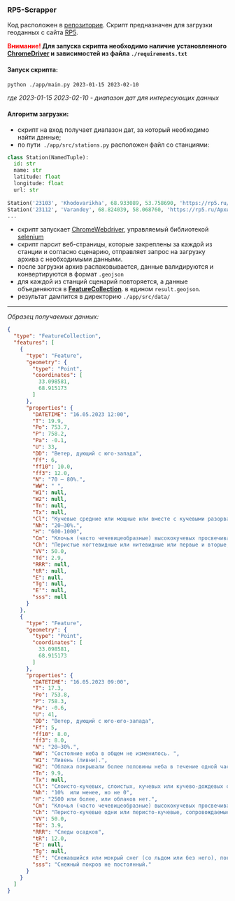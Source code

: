 ### RP5-Scrapper

Код расположен в [репозиторие](https://github.com/Fr0stFree/Scrapper-RP5).  Скрипт предназначен для загрузки геоданных с сайта [RP5](https://rp5.ru).

**<span style="color:red">Внимание!</span> Для запуска скрипта необходимо наличие установленного [ChromeDriver](https://chromedriver.chromium.org/) и зависимостей из файла `./requirements.txt`**

#### Запуск скрипта:

```bash
python ./app/main.py 2023-01-15 2023-02-10
```
_где 2023-01-15 2023-02-10 - диапазон дат для интересующих данных_

#### Алгоритм загрузки:

* скрипт на вход получает диапазон дат, за который необходимо найти данные;
* по пути` ./app/src/stations.py` расположен файл со станциями:

```python
class Station(NamedTuple):
  id: str
  name: str
  latitude: float
  longitude: float
  url: str
  
Station('23103', 'Khodovarikha', 68.933089, 53.758690, 'https://rp5.ru/Архив_погоды_в_Ходоварихе')
Station('23112', 'Varandey', 68.824039, 58.068760, 'https://rp5.ru/Архив_погоды_в_Варандее')
...
```

* скрипт запускает [ChromeWebdriver](https://chromedriver.chromium.org/), управляемый библиотекой [selenium](https://selenium-python.readthedocs.io/)
* скрипт парсит веб-страницы, которые закреплены за каждой из станции и согласно сценарию, отправляет запрос на
  загрузку архива с необходимыми данными.
* после загрузки архив распаковывается, данные валидируются и конвертируются в формат <code>.geojson</code>
* для каждой из станций сценарий повторяется, а данные объеденяются в **[FeatureCollection](https://ru.wikipedia.org/wiki/GeoJSON)**. в едином <code>result.geojson</code>.
* результат дампится в директорию `./app/src/data/`

---

*Образец получаемых данных:*

```json
{
  "type": "FeatureCollection",
  "features": [
    {
      "type": "Feature",
      "geometry": {
        "type": "Point",
        "coordinates": [
          33.098581,
          68.915173
        ]
      },
      "properties": {
        "DATETIME": "16.05.2023 12:00",
        "T": 19.9,
        "Po": 753.7,
        "P": 758.2,
        "Pa": -0.1,
        "U": 33,
        "DD": "Ветер, дующий с юго-запада",
        "Ff": 6,
        "ff10": 10.0,
        "ff3": 12.0,
        "N": "70 – 80%.",
        "WW": " ",
        "W1": null,
        "W2": null,
        "Tn": null,
        "Tx": null,
        "Cl": "Кучевые средние или мощные или вместе с кучевыми разорванными, или с кучевыми плоскими, или со слоисто-кучевыми, либо без них; основания всех этих облаков расположены на одном уровне.",
        "Nh": "20–30%.",
        "H": "600-1000",
        "Cm": "Клочья (часто чечевицеобразные) высококучевых просвечивающих, непрерывно изменяющихся; расположены на одном или более уровнях.",
        "Ch": "Перистые когтевидные или нитевидные или первые и вторые, распространяющиеся по небу и в целом обычно уплотняющиеся.",
        "VV": 50.0,
        "Td": 2.9,
        "RRR": null,
        "tR": null,
        "E": null,
        "Tg": null,
        "E'": null,
        "sss": null
      }
    },
    {
      "type": "Feature",
      "geometry": {
        "type": "Point",
        "coordinates": [
          33.098581,
          68.915173
        ]
      },
      "properties": {
        "DATETIME": "16.05.2023 09:00",
        "T": 17.3,
        "Po": 753.8,
        "P": 758.3,
        "Pa": -0.6,
        "U": 41,
        "DD": "Ветер, дующий с юго-юго-запада",
        "Ff": 5,
        "ff10": 8.0,
        "ff3": 8.0,
        "N": "20–30%.",
        "WW": "Состояние неба в общем не изменилось. ",
        "W1": "Ливень (ливни).",
        "W2": "Облака покрывали более половины неба в течение одной части соответствующего периода и половину или менее в течение другой части периода.",
        "Tn": 9.9,
        "Tx": null,
        "Cl": "Слоисто-кучевых, слоистых, кучевых или кучево-дождевых облаков нет.",
        "Nh": "10%  или менее, но не 0",
        "H": "2500 или более, или облаков нет.",
        "Cm": "Клочья (часто чечевицеобразные) высококучевых просвечивающих, непрерывно изменяющихся; расположены на одном или более уровнях.",
        "Ch": "Перисто-кучевые одни или перисто-кучевые, сопровождаемые перистыми или перисто-слоистыми, либо те и другие, но перисто-кучевые преобладают среди них.",
        "VV": 50.0,
        "Td": 3.9,
        "RRR": "Следы осадков",
        "tR": 12.0,
        "E": null,
        "Tg": null,
        "E'": "Слежавшийся или мокрый снег (со льдом или без него), покрывающий менее половины поверхности почвы.",
        "sss": "Снежный покров не постоянный."
      }
    }
  ]
}
```

